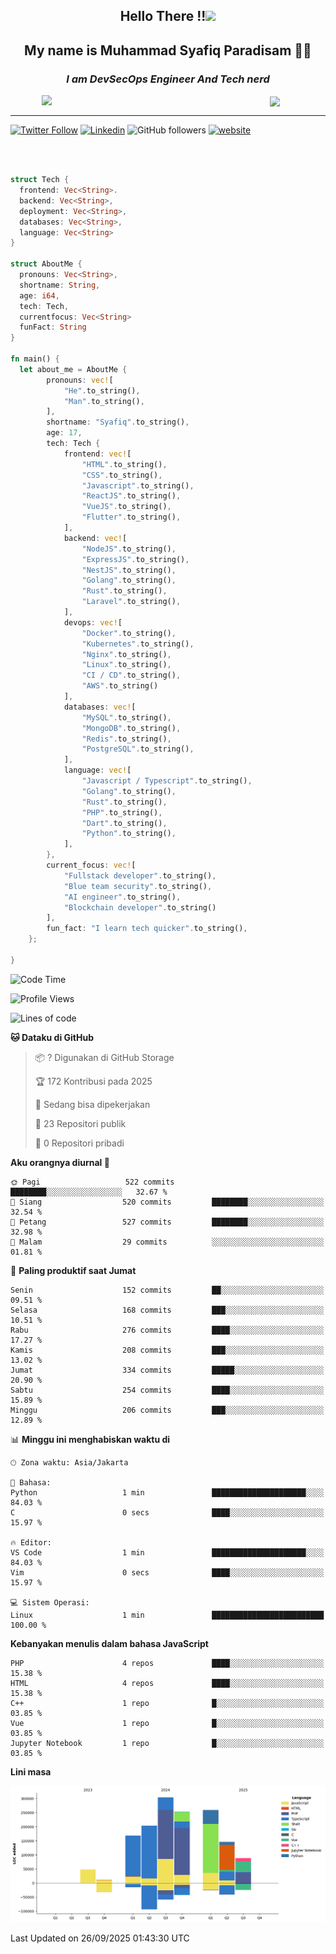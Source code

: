 <h2 align="center">

Hello There !!<img src="https://media.giphy.com/media/12oufCB0MyZ1Go/giphy.gif" width="50"></h2>

<h2 align="center">My name is Muhammad Syafiq Paradisam 👋👋</h2>

<h3 align="center"><em>I am DevSecOps Engineer And Tech nerd
</em></h3>

<img align="left" style="margin-left: 50px" src="https://static.zerochan.net/Alina.Clover.1024.4345060.webp" width="315"/>

<img align="center" style="margin-left: 50px" src="https://i.pinimg.com/736x/69/82/aa/6982aafd816ea48f48d0639c7797915c.jpg" width=250/>

<hr/>

[![Twitter Follow](https://img.shields.io/twitter/follow/misteranmol?label=Follow)](https://x.com/FikkzOutfit)
[![Linkedin](https://img.shields.io/badge/-syafiq-blue?style=square&logo=Linkedin&logoColor=white&link=https://www.linkedin.com/in/syafiq-paradisam/)](https://id.linkedin.com/in/syafiq-paradisam-b72749258)
![GitHub followers](https://img.shields.io/github/followers/syafiqparadisam?label=Follower&style=social)
[![website](https://img.shields.io/badge/Website-46a2f1.svg?&style=flat-square&logo=Google-Chrome&logoColor=white&link=https://anmolsingh.me/)](https://syafiq-paradisam.my.id)

<br/>

```rust

struct Tech {
  frontend: Vec<String>.
  backend: Vec<String>,
  deployment: Vec<String>,
  databases: Vec<String>,
  language: Vec<String>
}

struct AboutMe {
  pronouns: Vec<String>,
  shortname: String,
  age: i64,
  tech: Tech,
  currentfocus: Vec<String>
  funFact: String
}

fn main() {
  let about_me = AboutMe {
        pronouns: vec![
            "He".to_string(),
            "Man".to_string(),
        ],
        shortname: "Syafiq".to_string(),
        age: 17,
        tech: Tech {
            frontend: vec![
                "HTML".to_string(),
                "CSS".to_string(),
                "Javascript".to_string(),
                "ReactJS".to_string(),
                "VueJS".to_string(),
                "Flutter".to_string(),
            ],
            backend: vec![
                "NodeJS".to_string(),
                "ExpressJS".to_string(),
                "NestJS".to_string(),
                "Golang".to_string(),
                "Rust".to_string(),
                "Laravel".to_string(),
            ],
            devops: vec![
                "Docker".to_string(),
                "Kubernetes".to_string(),
                "Nginx".to_string(),
                "Linux".to_string(),
                "CI / CD".to_string(),
                "AWS".to_string()
            ],
            databases: vec![
                "MySQL".to_string(),
                "MongoDB".to_string(),
                "Redis".to_string(),
                "PostgreSQL".to_string(),
            ],
            language: vec![
                "Javascript / Typescript".to_string(),
                "Golang".to_string(),
                "Rust".to_string(),
                "PHP".to_string(),
                "Dart".to_string(),
                "Python".to_string(),
            ],
        },
        current_focus: vec![
            "Fullstack developer".to_string(),
            "Blue team security".to_string(),
            "AI engineer".to_string(),
            "Blockchain developer".to_string()
        ],
        fun_fact: "I learn tech quicker".to_string(),
    };

}
```

<!--START_SECTION:waka-->
![Code Time](http://img.shields.io/badge/Code%20Time-432%20hrs%204%20mins-blue)

![Profile Views](http://img.shields.io/badge/Profil%20dilihat-0-blue)

![Lines of code](https://img.shields.io/badge/Sejak%20Hello%20World%20aku%20telah%20menulis-1.5%20million%20baris%20kode-blue)

**🐱 Dataku di GitHub** 

> 📦 ? Digunakan di GitHub Storage 
 > 
> 🏆 172 Kontribusi pada 2025
 > 
> 💼 Sedang bisa dipekerjakan
 > 
> 📜 23 Repositori publik 
 > 
> 🔑 0 Repositori pribadi 
 > 
**Aku orangnya diurnal 🐤** 

```text
🌞 Pagi                   522 commits         ████████░░░░░░░░░░░░░░░░░   32.67 % 
🌆 Siang                  520 commits         ████████░░░░░░░░░░░░░░░░░   32.54 % 
🌃 Petang                 527 commits         ████████░░░░░░░░░░░░░░░░░   32.98 % 
🌙 Malam                  29 commits          ░░░░░░░░░░░░░░░░░░░░░░░░░   01.81 % 
```
📅 **Paling produktif saat Jumat** 

```text
Senin                    152 commits         ██░░░░░░░░░░░░░░░░░░░░░░░   09.51 % 
Selasa                   168 commits         ███░░░░░░░░░░░░░░░░░░░░░░   10.51 % 
Rabu                     276 commits         ████░░░░░░░░░░░░░░░░░░░░░   17.27 % 
Kamis                    208 commits         ███░░░░░░░░░░░░░░░░░░░░░░   13.02 % 
Jumat                    334 commits         █████░░░░░░░░░░░░░░░░░░░░   20.90 % 
Sabtu                    254 commits         ████░░░░░░░░░░░░░░░░░░░░░   15.89 % 
Minggu                   206 commits         ███░░░░░░░░░░░░░░░░░░░░░░   12.89 % 
```


📊 **Minggu ini menghabiskan waktu di** 

```text
🕑︎ Zona waktu: Asia/Jakarta

💬 Bahasa: 
Python                   1 min               █████████████████████░░░░   84.03 % 
C                        0 secs              ████░░░░░░░░░░░░░░░░░░░░░   15.97 % 

🔥 Editor: 
VS Code                  1 min               █████████████████████░░░░   84.03 % 
Vim                      0 secs              ████░░░░░░░░░░░░░░░░░░░░░   15.97 % 

💻 Sistem Operasi: 
Linux                    1 min               █████████████████████████   100.00 % 
```

**Kebanyakan menulis dalam bahasa JavaScript** 

```text
PHP                      4 repos             ████░░░░░░░░░░░░░░░░░░░░░   15.38 % 
HTML                     4 repos             ████░░░░░░░░░░░░░░░░░░░░░   15.38 % 
C++                      1 repo              █░░░░░░░░░░░░░░░░░░░░░░░░   03.85 % 
Vue                      1 repo              █░░░░░░░░░░░░░░░░░░░░░░░░   03.85 % 
Jupyter Notebook         1 repo              █░░░░░░░░░░░░░░░░░░░░░░░░   03.85 % 
```



**Lini masa**

![Lines of Code chart](https://raw.githubusercontent.com/syafiqparadisam/syafiqparadisam/master/assets/bar_graph.png)


 Last Updated on 26/09/2025 01:43:30 UTC
<!--END_SECTION:waka-->

